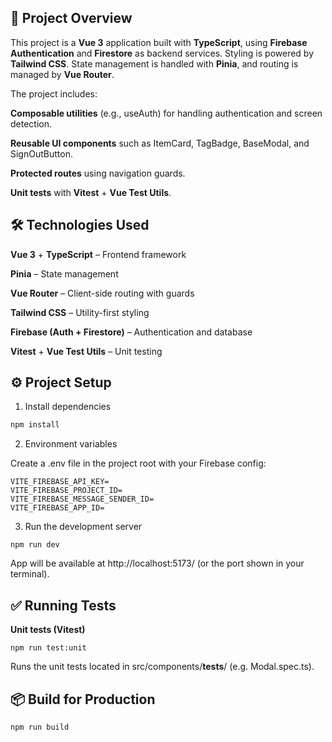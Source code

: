 ## 🚀 Project Overview

This project is a **Vue 3** application built with **TypeScript**, using **Firebase Authentication** and **Firestore** as backend services. Styling is powered by **Tailwind CSS**. State management is handled with **Pinia**, and routing is managed by **Vue Router**.

The project includes:

**Composable utilities** (e.g., useAuth) for handling authentication and screen detection.

**Reusable UI components** such as ItemCard, TagBadge, BaseModal, and SignOutButton.

**Protected routes** using navigation guards.

**Unit tests** with **Vitest** + **Vue Test Utils**.

## 🛠️ Technologies Used

**Vue 3** + **TypeScript** – Frontend framework

**Pinia** – State management

**Vue Router** – Client-side routing with guards

**Tailwind CSS** – Utility-first styling

**Firebase (Auth + Firestore)** – Authentication and database

**Vitest** + **Vue Test Utils** – Unit testing

## ⚙️ Project Setup

1. Install dependencies

```bash
npm install
```

2. Environment variables

Create a .env file in the project root with your Firebase config:

```
VITE_FIREBASE_API_KEY=
VITE_FIREBASE_PROJECT_ID=
VITE_FIREBASE_MESSAGE_SENDER_ID=
VITE_FIREBASE_APP_ID=
```

3. Run the development server

```
npm run dev
```

App will be available at http://localhost:5173/ (or the port shown in your terminal).

## ✅ Running Tests

**Unit tests (Vitest)**

```
npm run test:unit
```

Runs the unit tests located in src/components/**tests**/ (e.g. Modal.spec.ts).

## 📦 Build for Production

```
npm run build
```
